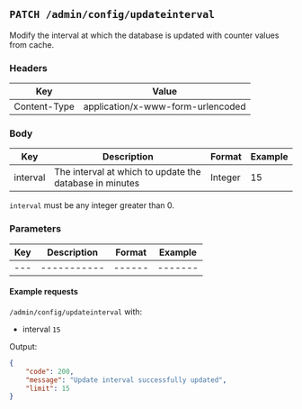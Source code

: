 ## `PATCH /admin/config/updateinterval`

Modify the interval at which the database is updated with counter values from cache.

### Headers

| Key          | Value                             |
| ------------ | --------------------------------- |
| Content-Type | application/x-www-form-urlencoded |

### Body

| Key      | Description                                             | Format  | Example |
| -------- | ------------------------------------------------------- | ------- | ------- |
| interval | The interval at which to update the database in minutes | Integer | 15      |

`interval` must be any integer greater than 0.

### Parameters

| Key | Description | Format | Example |
| --- | ----------- | ------ | ------- |
| --- | ----------- | ------ | ------- |

#### Example requests

`/admin/config/updateinterval` with:
- interval `15`

Output:

```json
{
    "code": 200,
    "message": "Update interval successfully updated",
    "limit": 15
}
```